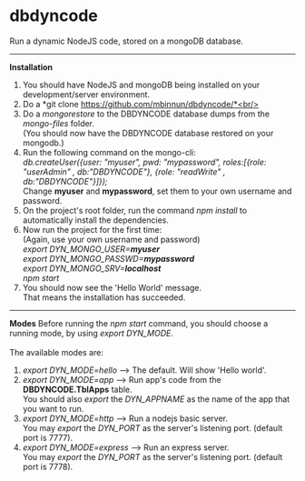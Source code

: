 # dbdyncode
Run a dynamic NodeJS code, stored on a mongoDB database.

----
**Installation**
1. You should have NodeJS and mongoDB being installed on your development/server environment.<br/>
2. Do a *git clone https://github.com/mbinnun/dbdyncode/*<br/>
3. Do a *mongorestore* to the DBDYNCODE database dumps from the *mongo-files* folder.<br/>(You should now have the DBDYNCODE database restored on your mongodb.)<br/>
4. Run the following command on the mongo-cli:<br/>*db.createUser({user: "myuser", pwd: "mypassword", roles:[{role: "userAdmin" , db:"DBDYNCODE"}, {role: "readWrite" , db:"DBDYNCODE"}]});*<br/>Change **myuser** and **mypassword**, set them to your own username and password.<br/>
5. On the project's root folder, run the command *npm install* to automatically install the dependencies.<br/>
6. Now run the project for the first time:<br/>(Again, use your own username and password)<br/>*export DYN_MONGO_USER=**myuser**<br/>export DYN_MONGO_PASSWD=**mypassword**<br/>export DYN_MONGO_SRV=**localhost**<br/>npm start*<br/>
7. You should now see the 'Hello World' message.<br/>That means the installation has succeeded.

----
**Modes**
Before running the *npm start* command, you should choose a running mode, by using *export DYN_MODE*.<br/>
<br/>
The available modes are:
1. *export DYN_MODE=hello* --> The default. Will show 'Hello world'.
2. *export DYN_MODE=app* --> Run app's code from the **DBDYNCODE.TblApps** table.<br/>You should also *export* the *DYN_APPNAME* as the name of the app that you want to run.
3. *export DYN_MODE=http* --> Run a nodejs basic server.<br/>You may *export* the *DYN_PORT* as the server's listening port. (default port is 7777).
4. *export DYN_MODE=express* --> Run an express server.<br/>You may *export* the *DYN_PORT* as the server's listening port. (default port is 7778).
